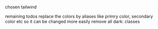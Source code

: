 chosen tailwind


remaining todos
replace the colors by aliases like primry color, secondary color etc so it can be changed more easily
remove all dark: classes